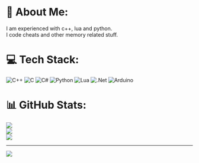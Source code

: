 # 💫 About Me:
I am experienced with c++, lua and python.<br>I code cheats and other memory related stuff.


# 💻 Tech Stack:
![C++](https://img.shields.io/badge/c++-%2300599C.svg?style=for-the-badge&logo=c%2B%2B&logoColor=white) ![C](https://img.shields.io/badge/c-%2300599C.svg?style=for-the-badge&logo=c&logoColor=white) ![C#](https://img.shields.io/badge/c%23-%23239120.svg?style=for-the-badge&logo=c-sharp&logoColor=white) ![Python](https://img.shields.io/badge/python-3670A0?style=for-the-badge&logo=python&logoColor=ffdd54) ![Lua](https://img.shields.io/badge/lua-%232C2D72.svg?style=for-the-badge&logo=lua&logoColor=white) ![.Net](https://img.shields.io/badge/.NET-5C2D91?style=for-the-badge&logo=.net&logoColor=white) ![Arduino](https://img.shields.io/badge/-Arduino-00979D?style=for-the-badge&logo=Arduino&logoColor=white)
# 📊 GitHub Stats:
![](https://github-readme-stats.vercel.app/api?username=0xB7D&theme=tokyonight&hide_border=false&include_all_commits=false&count_private=false)<br/>
![](https://github-readme-streak-stats.herokuapp.com/?user=0xB7D&theme=tokyonight&hide_border=false)<br/>
![](https://github-readme-stats.vercel.app/api/top-langs/?username=0xB7D&theme=tokyonight&hide_border=false&include_all_commits=false&count_private=false&layout=compact)

---
[![](https://visitcount.itsvg.in/api?id=0xB7D&icon=0&color=0)](https://visitcount.itsvg.in)

<!-- Proudly created with GPRM ( https://gprm.itsvg.in ) -->
